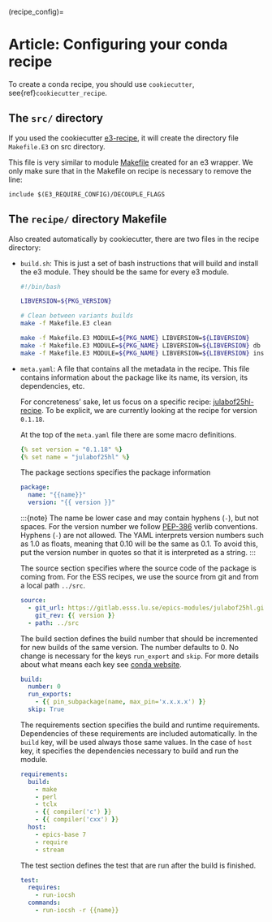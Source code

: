 (recipe_config)=

# Article: Configuring your conda recipe

To create a conda recipe, you should use
`cookiecutter`, see{ref}`cookiecutter_recipe`.

## The `src/` directory

If you used the cookiecutter [e3-recipe](https://gitlab.esss.lu.se/ics-cookiecutter/cookiecutter-e3-recipe),
it will create the directory file `Makefile.E3` on src directory.

This file is very similar to module [Makefile](6_configure_wrapper.md#the-module-makefile)
created for an e3 wrapper. We only make sure that in the Makefile on recipe
is necessary to remove the line:

``` make
include $(E3_REQUIRE_CONFIG)/DECOUPLE_FLAGS
```

## The `recipe/` directory Makefile

Also created automatically by cookiecutter, there are two files in the recipe directory:

* `build.sh`: This is just a set of bash instructions that will build and install
  the e3 module. They should be the same for every e3 module.

  ``` bash
  #!/bin/bash

  LIBVERSION=${PKG_VERSION}

  # Clean between variants builds
  make -f Makefile.E3 clean

  make -f Makefile.E3 MODULE=${PKG_NAME} LIBVERSION=${LIBVERSION}
  make -f Makefile.E3 MODULE=${PKG_NAME} LIBVERSION=${LIBVERSION} db
  make -f Makefile.E3 MODULE=${PKG_NAME} LIBVERSION=${LIBVERSION} install
  ```

* `meta.yaml`: A file that contains all the metadata in the recipe.
  This file contains information about the package like its name,
  its version, its dependencies, etc.

  For concreteness’ sake, let us focus on a specific recipe: [julabof25hl-recipe](https://gitlab.esss.lu.se/e3-recipes/julabof25hl-recipe/-/blob/87e49dfa/recipe/meta.yaml).
  To be explicit, we are currently looking at the recipe for version `0.1.18`.

  At the top of the `meta.yaml` file there are some macro definitions.

  ``` yaml
  {% set version = "0.1.18" %}
  {% set name = "julabof25hl" %}
  ```

  The package sections specifies the package information

  ``` yaml
  package:
    name: "{{name}}"
    version: "{{ version }}"
  ```

  :::{note}
  The name be lower case and may contain hyphens (`-`), but not spaces.
  For the version number we follow [PEP-386](https://peps.python.org/pep-0386/)
  verlib conventions. Hyphens (`-`) are not allowed. The YAML interprets version
  numbers such as 1.0 as floats, meaning that 0.10 will be the same as 0.1.
  To avoid this, put the version number in quotes so that it is interpreted
  as a string.
  :::

  The source section specifies where the source code of the package is
  coming from. For the ESS recipes, we use the source from git and from a
  local path `../src`.

  ``` yaml
  source:
    - git_url: https://gitlab.esss.lu.se/epics-modules/julabof25hl.git
      git_rev: {{ version }}
    - path: ../src
  ```

  The build section defines the build number that should be incremented
  for new builds of the same version. The number defaults to 0.
  No change is necessary for the  keys `run_export` and `skip`. For more
  details about what means each key see [conda website](https://docs.conda.io/projects/conda-build/en/latest/resources/define-metadata.html).

  ``` yaml
  build:
    number: 0
    run_exports:
      - {{ pin_subpackage(name, max_pin='x.x.x.x') }}
    skip: True
  ```

  The requirements section specifies the build and runtime requirements.
  Dependencies of these requirements are included automatically.
  In the `build` key, will be used always those same values.
  In the case of `host` key, it specifies the dependencies necessary
  to build and run the module.

  ``` yaml
  requirements:
    build:
      - make
      - perl
      - tclx
      - {{ compiler('c') }}
      - {{ compiler('cxx') }}
    host:
      - epics-base 7
      - require
      - stream
  ```

  The test section defines the test that are run after the build is finished.

  ``` yaml
  test:
    requires:
      - run-iocsh
    commands:
      - run-iocsh -r {{name}}
  ```

